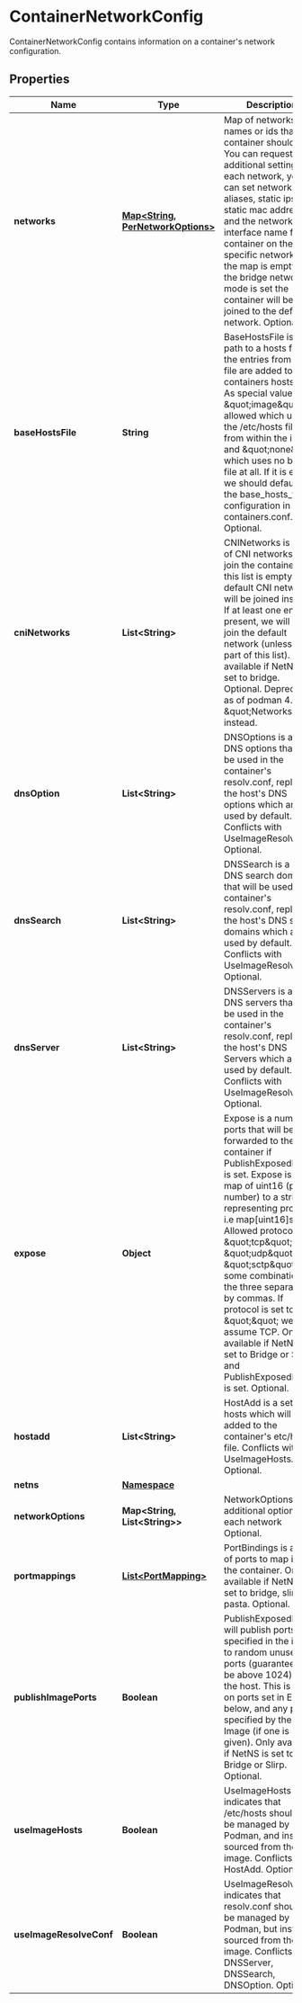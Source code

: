 

# ContainerNetworkConfig

ContainerNetworkConfig contains information on a container's network configuration.

## Properties

| Name | Type | Description | Notes |
|------------ | ------------- | ------------- | -------------|
|**networks** | [**Map&lt;String, PerNetworkOptions&gt;**](PerNetworkOptions.md) | Map of networks names or ids that the container should join. You can request additional settings for each network, you can set network aliases, static ips, static mac address  and the network interface name for this container on the specific network. If the map is empty and the bridge network mode is set the container will be joined to the default network. Optional. |  [optional] |
|**baseHostsFile** | **String** | BaseHostsFile is the path to a hosts file, the entries from this file are added to the containers hosts file. As special value \&quot;image\&quot; is allowed which uses the /etc/hosts file from within the image and \&quot;none\&quot; which uses no base file at all. If it is empty we should default to the base_hosts_file configuration in containers.conf. Optional. |  [optional] |
|**cniNetworks** | **List&lt;String&gt;** | CNINetworks is a list of CNI networks to join the container to. If this list is empty, the default CNI network will be joined instead. If at least one entry is present, we will not join the default network (unless it is part of this list). Only available if NetNS is set to bridge. Optional. Deprecated: as of podman 4.0 use \&quot;Networks\&quot; instead. |  [optional] |
|**dnsOption** | **List&lt;String&gt;** | DNSOptions is a set of DNS options that will be used in the container&#39;s resolv.conf, replacing the host&#39;s DNS options which are used by default. Conflicts with UseImageResolvConf. Optional. |  [optional] |
|**dnsSearch** | **List&lt;String&gt;** | DNSSearch is a set of DNS search domains that will be used in the container&#39;s resolv.conf, replacing the host&#39;s DNS search domains which are used by default. Conflicts with UseImageResolvConf. Optional. |  [optional] |
|**dnsServer** | **List&lt;String&gt;** | DNSServers is a set of DNS servers that will be used in the container&#39;s resolv.conf, replacing the host&#39;s DNS Servers which are used by default. Conflicts with UseImageResolvConf. Optional. |  [optional] |
|**expose** | **Object** | Expose is a number of ports that will be forwarded to the container if PublishExposedPorts is set. Expose is a map of uint16 (port number) to a string representing protocol i.e map[uint16]string. Allowed protocols are \&quot;tcp\&quot;, \&quot;udp\&quot;, and \&quot;sctp\&quot;, or some combination of the three separated by commas. If protocol is set to \&quot;\&quot; we will assume TCP. Only available if NetNS is set to Bridge or Slirp, and PublishExposedPorts is set. Optional. |  [optional] |
|**hostadd** | **List&lt;String&gt;** | HostAdd is a set of hosts which will be added to the container&#39;s etc/hosts file. Conflicts with UseImageHosts. Optional. |  [optional] |
|**netns** | [**Namespace**](Namespace.md) |  |  [optional] |
|**networkOptions** | **Map&lt;String, List&lt;String&gt;&gt;** | NetworkOptions are additional options for each network Optional. |  [optional] |
|**portmappings** | [**List&lt;PortMapping&gt;**](PortMapping.md) | PortBindings is a set of ports to map into the container. Only available if NetNS is set to bridge, slirp, or pasta. Optional. |  [optional] |
|**publishImagePorts** | **Boolean** | PublishExposedPorts will publish ports specified in the image to random unused ports (guaranteed to be above 1024) on the host. This is based on ports set in Expose below, and any ports specified by the Image (if one is given). Only available if NetNS is set to Bridge or Slirp. Optional. |  [optional] |
|**useImageHosts** | **Boolean** | UseImageHosts indicates that /etc/hosts should not be managed by Podman, and instead sourced from the image. Conflicts with HostAdd. Optional. |  [optional] |
|**useImageResolveConf** | **Boolean** | UseImageResolvConf indicates that resolv.conf should not be managed by Podman, but instead sourced from the image. Conflicts with DNSServer, DNSSearch, DNSOption. Optional. |  [optional] |



